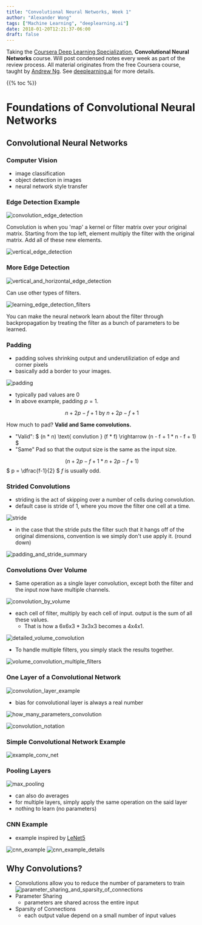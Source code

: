 ```yaml
---
title: "Convolutional Neural Networks, Week 1"
author: "Alexander Wong"
tags: ["Machine Learning", "deeplearning.ai"]
date: 2018-01-20T12:21:37-06:00
draft: false
---
```


Taking the [Coursera Deep Learning Specialization](https://www.coursera.org/specializations/deep-learning), **Convolutional Neural Networks** course. Will post condensed notes every week as part of the review process. All material originates from the free Coursera course, taught by [Andrew Ng](http://www.andrewng.org/). See [deeplearning.ai](https://www.deeplearning.ai/) for more details.

{{% toc %}}

# Foundations of Convolutional Neural Networks

## Convolutional Neural Networks

### Computer Vision

- image classification
- object detection in images
- neural network style transfer

### Edge Detection Example

![convolution_edge_detection](/img/deeplearning-ai/convolution_edge_detection.png)

Convolution is when you 'map' a kernel or filter matrix over your original matrix. Starting from the top left, element multiply the filter with the original matrix. Add all of these new elements.

![vertical_edge_detection](/img/deeplearning-ai/vertical_edge_detection.png)

### More Edge Detection

![vertical_and_horizontal_edge_detection](/img/deeplearning-ai/vertical_and_horizontal_edge_detection.png)

Can use other types of filters.

![learning_edge_detection_filters](/img/deeplearning-ai/learning_edge_detection_filters.png)

You can make the neural network learn about the filter through backpropagation by treating the filter as a bunch of parameters to be learned.

### Padding

- padding solves shrinking output and underutiliziation of edge and corner pixels
- basically add a border to your images.

![padding](/img/deeplearning-ai/padding.png)

- typically pad values are 0
- In above example, padding $p=1$.

$$ n + 2p - f + 1 \text{ by } n + 2p - f + 1 $$

How much to pad? **Valid and Same convolutions.**

* "Valid": $ (n * n) \text{ convlution } (f * f) \rightarrow (n - f + 1 * n - f + 1) $
* "Same" Pad so that the output size is the same as the input size.

$$ (n + 2p - f + 1 * n + 2p - f + 1) $$
$ p = \dfrac{f-1}{2} $
$f$ is usually odd.


### Strided Convolutions

- striding is the act of skipping over a number of cells during convolution.
- default case is stride of 1, where you move the filter one cell at a time.

![stride](/img/deeplearning-ai/stride.png)

- in the case that the stride puts the filter such that it hangs off of the original dimensions, convention is we simply don't use apply it. (round down)

![padding_and_stride_summary](/img/deeplearning-ai/padding_and_stride_summary.png)

### Convolutions Over Volume

- Same operation as a single layer convolution, except both the filter and the input  now have multiple channels.

![convolution_by_volume](/img/deeplearning-ai/convolution_by_volume.png)

- each cell of filter, multiply by each cell of input. output is the sum of all these values.
  - That is how a 6x6x3 * 3x3x3 becomes a 4x4x1.

![detailed_volume_convolution](/img/deeplearning-ai/detailed_volume_convolution.png)

- To handle multiple filters, you simply stack the results together.

![volume_convolution_multiple_filters](/img/deeplearning-ai/volume_convolution_multiple_filters.png)

### One Layer of a Convolutional Network

![convolution_layer_example](/img/deeplearning-ai/convolution_layer_example.png)

- bias for convolutional layer is always a real number

![how_many_parameters_convolution](/img/deeplearning-ai/how_many_parameters_convolution.png)

![convolution_notation](/img/deeplearning-ai/convolution_notation.png)

### Simple Convolutional Network Example

![example_conv_net](/img/deeplearning-ai/example_conv_net.png)

### Pooling Layers

![max_pooling](/img/deeplearning-ai/max_pooling.png)

- can also do averages
- for multiple layers, simply apply the same operation on the said layer
- nothing to learn (no parameters)

### CNN Example

- example inspired by [LeNet5](http://yann.lecun.com/exdb/lenet/)

![cnn_example](/img/deeplearning-ai/cnn_example.png)
![cnn_example_details](/img/deeplearning-ai/cnn_example_details.png)

## Why Convolutions?

- Convolutions allow you to reduce the number of parameters to train
![parameter_sharing_and_sparsity_of_connections](/img/deeplearning-ai/parameter_sharing_and_sparsity_of_connections.png)
- Parameter Sharing
  - parameters are shared across the entire input
- Sparsity of Connections
  - each output value depend on a small number of input values
